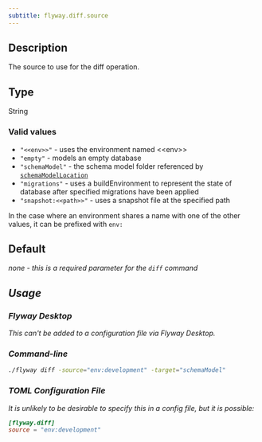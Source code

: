 ```yaml
---
subtitle: flyway.diff.source
---
```


## Description

The source to use for the diff operation.

## Type

String

### Valid values

- `"<<env>>"` - uses the environment named \<\<env>>
- `"empty"` - models an empty database
- `"schemaModel"` - the schema model folder referenced by [`schemaModelLocation`](<Configuration/Flyway Namespace/Flyway Schema Model Location Setting>)
- `"migrations"` - uses a buildEnvironment to represent the state of database after specified migrations have been applied
- `"snapshot:<<path>>"` - uses a snapshot file at the specified path

In the case where an environment shares a name with one of the other values, it can be prefixed with `env:`

## Default

<i>none - this is a required parameter for the `diff` command<i>

## Usage

### Flyway Desktop

This can't be added to a configuration file via Flyway Desktop.

### Command-line

```bash
./flyway diff -source="env:development" -target="schemaModel"
```

### TOML Configuration File

It is unlikely to be desirable to specify this in a config file, but it is possible:

```toml
[flyway.diff]
source = "env:development"
```

